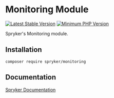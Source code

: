 # Monitoring Module
[![Latest Stable Version](https://poser.pugx.org/spryker/monitoring/v/stable.svg)](https://packagist.org/packages/spryker/monitoring)
[![Minimum PHP Version](https://img.shields.io/badge/php-%3E%3D%208.1-8892BF.svg)](https://php.net/)

Spryker's Monitoring module.

## Installation

```
composer require spryker/monitoring
```

## Documentation

[Spryker Documentation](https://docs.spryker.com)
